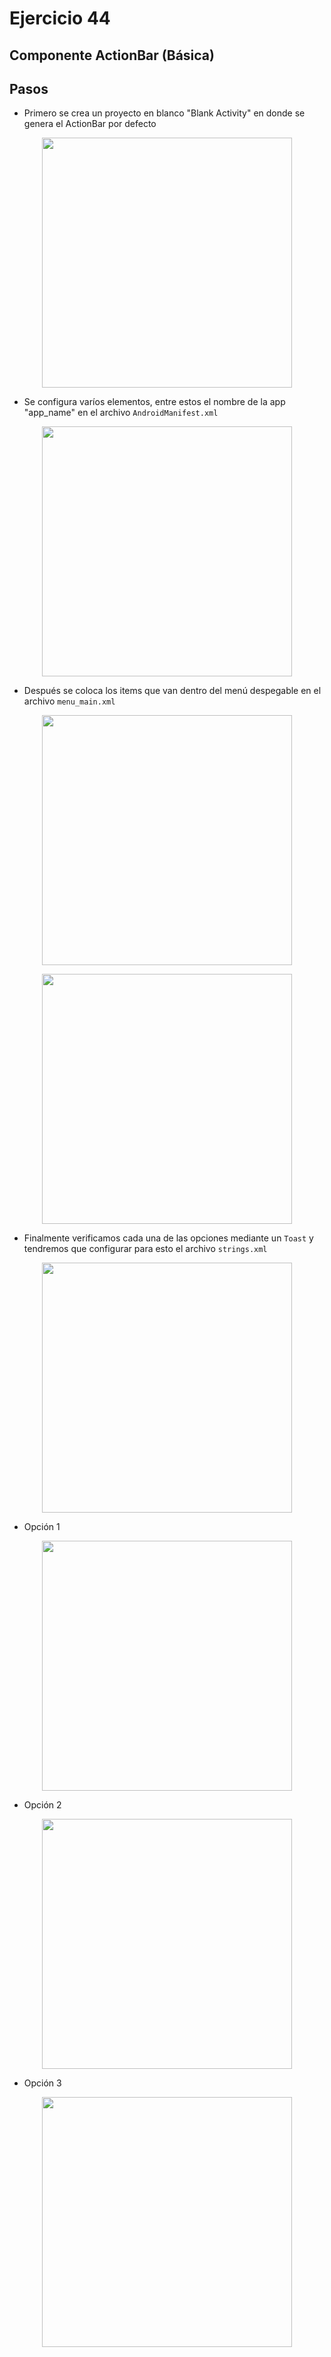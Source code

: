 # Ejercicio 44

## Componente ActionBar (Básica)


## Pasos

- Primero se crea un proyecto en blanco "Blank Activity" en donde se genera el ActionBar por defecto <br/>
<p align="center"><img src ="https://github.com/raul-tenorio/ejerciciosAndroid/blob/ejercicio44/app/src/assets/pantalla%20principal.png" width="400"/></p>

- Se configura varíos elementos, entre estos el nombre de la app "app_name" en el archivo `AndroidManifest.xml`
<p align="center"><img src ="https://github.com/raul-tenorio/ejerciciosAndroid/blob/ejercicio44/app/src/assets/variables.png" width="400"/></p>

- Después se coloca los items que van dentro del menú despegable en el archivo `menu_main.xml`
<p align="center"><img src ="https://github.com/raul-tenorio/ejerciciosAndroid/blob/ejercicio44/app/src/assets/items%20menu.png" width="400"/></p>
<p align="center"><img src ="https://github.com/raul-tenorio/ejerciciosAndroid/blob/ejercicio44/app/src/assets/opciones.png" width="400"/></p>

- Finalmente verificamos cada una de las opciones mediante un `Toast` y tendremos que configurar para esto el archivo `strings.xml`
<p align="center"><img src ="https://github.com/raul-tenorio/ejerciciosAndroid/blob/ejercicio44/app/src/assets/Condicional.png" width="400"/></p>

- Opción 1 
<p align="center"><img src ="https://github.com/raul-tenorio/ejerciciosAndroid/blob/ejercicio44/app/src/assets/opcion1.png" width="400"/></p>

- Opción 2
<p align="center"><img src ="https://github.com/raul-tenorio/ejerciciosAndroid/blob/ejercicio44/app/src/assets/opcion2.png" width="400"/></p>

- Opción 3
<p align="center"><img src ="https://github.com/raul-tenorio/ejerciciosAndroid/blob/ejercicio44/app/src/assets/opcion3.png" width="400"/></p>
